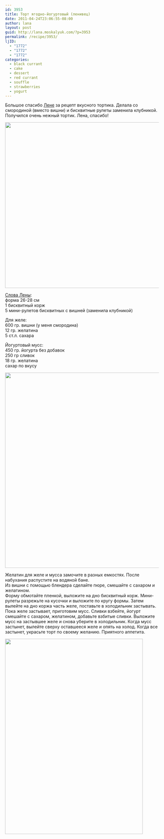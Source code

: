 ```yaml
---
id: 3953
title: Торт ягодно-йогуртовый (ленивец)
date: 2011-04-24T23:06:55-08:00
author: lana
layout: post
guid: http://lana.moskalyuk.com/?p=3953
permalink: /recipe/3953/
ljID:
  - "1772"
  - "1772"
  - "1772"
categories:
  - black currant
  - cake
  - dessert
  - red currant
  - souffle
  - strawberries
  - yogurt
---
```

Большое спасибо [Лене](http://lenycopsy.livejournal.com/45861.html?view=811813#t811813) за рецепт вкусного тортика. Делала со смородиной (вместо вишни) и бисквитные рулеты заменила клубникой. Получился очень нежный тортик. Лена, спасибо!

<img loading="lazy" class="alignnone" title="cake" src="http://farm6.static.flickr.com/5223/5652199743_e4367fb864_z.jpg" alt="" width="640" height="543" /> 

[Слова Лены](http://lenycopsy.livejournal.com/45861.html?view=811813#t811813):  
форма 26-28 см  
1 бисквитный корж  
5 мини-рулетов бисквитных с вишней (заменила клубникой)

Для желе:  
600 гр. вишни (у меня смородина)  
12 гр. желатина  
5 ст.л. сахара

Йогуртовый мусс:  
450 гр. йогурта без добавок  
250 гр сливок  
18 гр. желатина  
сахар по вкусу

<img loading="lazy" class="alignnone" title="cake" src="http://farm6.static.flickr.com/5028/5652214681_d8e1cbd5bf_z.jpg" alt="" width="532" height="640" /> 

Желатин для желе и мусса замочите в разных емкостях. После набухания распустите на водяной бане.  
Из вишни с помощью блендера сделайте пюре, смешайте с сахаром и желатином.  
Форму обмотайте пленкой, выложите на дно бисквитный корж. Мини-рулеты разрежьте на кусочки и выложите по кругу формы. Затем вылейте на дно коржа часть желе, поставьте в холодильник застывать.  
Пока желе застывает, приготовим мусс. Сливки взбейте, йогурт смешайте с сахаром, желатином, добавьте взбитые сливки. Выложите мусс на застывшее желе и снова уберите в холодильник. Когда мусс застынет, вылейте сверху оставшееся желе и опять на холод. Когда все застынет, украсьте торт по своему желанию. Приятного аппетита.

<img loading="lazy" class="alignnone" title="cake" src="http://farm6.static.flickr.com/5026/5652784920_452ba66348_z.jpg" alt="" width="451" height="640" />